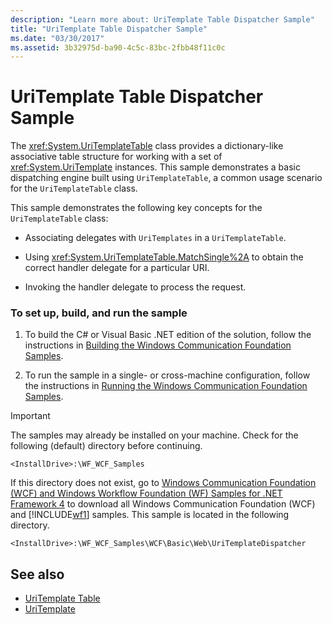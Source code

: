 ```yaml
---
description: "Learn more about: UriTemplate Table Dispatcher Sample"
title: "UriTemplate Table Dispatcher Sample"
ms.date: "03/30/2017"
ms.assetid: 3b32975d-ba90-4c5c-83bc-2fbb48f11c0c
---
```

# UriTemplate Table Dispatcher Sample

The <xref:System.UriTemplateTable> class provides a dictionary-like associative table structure for working with a set of <xref:System.UriTemplate> instances. This sample demonstrates a basic dispatching engine built using `UriTemplateTable`, a common usage scenario for the `UriTemplateTable` class.  
  
 This sample demonstrates the following key concepts for the `UriTemplateTable` class:  
  
- Associating delegates with `UriTemplates` in a `UriTemplateTable`.  
  
- Using <xref:System.UriTemplateTable.MatchSingle%2A> to obtain the correct handler delegate for a particular URI.  
  
- Invoking the handler delegate to process the request.  
  
### To set up, build, and run the sample  
  
1. To build the C# or Visual Basic .NET edition of the solution, follow the instructions in [Building the Windows Communication Foundation Samples](building-the-samples.md).  
  
2. To run the sample in a single- or cross-machine configuration, follow the instructions in [Running the Windows Communication Foundation Samples](running-the-samples.md).  
  
> [!IMPORTANT]
> The samples may already be installed on your machine. Check for the following (default) directory before continuing.  
>
> `<InstallDrive>:\WF_WCF_Samples`  
>
> If this directory does not exist, go to [Windows Communication Foundation (WCF) and Windows Workflow Foundation (WF) Samples for .NET Framework 4](https://www.microsoft.com/download/details.aspx?id=21459) to download all Windows Communication Foundation (WCF) and [!INCLUDE[wf1](../../../../includes/wf1-md.md)] samples. This sample is located in the following directory.  
>
> `<InstallDrive>:\WF_WCF_Samples\WCF\Basic\Web\UriTemplateDispatcher`  
  
## See also

- [UriTemplate Table](uritemplate-table-sample.md)
- [UriTemplate](uritemplate-sample.md)
